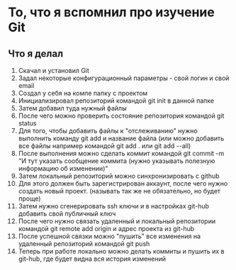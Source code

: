 # То, что я вспомнил про изучение Git

## Что я делал

1. Скачал и установил Git
2. Задал некоторые конфигурационный параметры - свой логин и свой email
3. Создал у себя на компе папку с проектом
4. Инициализировал репозиторий командой git init в данной папке
5. Затем добавил туда нужный файлы
6. После чего можно проверить состояние репозитория командой git status
7. Для того, чтобы добавить файлы к "отслеживанию" нужно выполнить команду git add и название файла (или можно добавить все файлы например командой git add . или git add --all)
8. После выполнения можно сделать коммит командой git commit -m "И тут указать сообщение коммита (нужно указывать полезную информацию об изменении)"
9. Затем локальный репозиторий можно синхронизировать с github
10. Для этого должен быть зарегистрирован аккаунт, после чего нужно создать новый проект. (называть так же не обязательно, но будет проще)
11. Затем нужно сгенерировать ssh ключи и в настройках git-hub добавить свой публичный ключ
12. После чего нужно связать удаленный и локальный репозитории командой git remote add origin и адрес проекта из git-hub
13. После успешной связки можно "пушить" все изменения на удаленный репозиторий командой git push
14. Теперь при работе локально можно делать коммиты и пушить их в git-hub, где будет видна вся история изменений